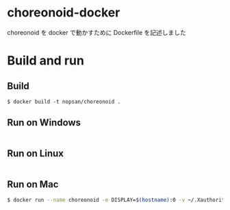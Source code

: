# choreonoid-docker

choreonoid を docker で動かすために Dockerfile を記述しました

# Build and run

## Build

```
$ docker build -t nopsan/choreonoid .
```

## Run on Windows

```bash

```

## Run on Linux

```bash

```

## Run on Mac

```bash
$ docker run --name choreonoid -e DISPLAY=$(hostname):0 -v ~/.Xauthority:/root/.Xauthority -it nopsan/choreonoid bin/bash
```
